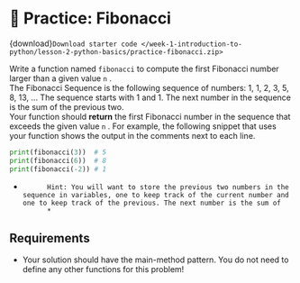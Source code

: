 # 🚧 Practice: Fibonacci

{download}`Download starter code </week-1-introduction-to-python/lesson-2-python-basics/practice-fibonacci.zip>`

Write a function named `fibonacci` to compute the first Fibonacci number larger than a given value `n` .  
The Fibonacci Sequence is the following sequence of numbers: 1, 1, 2, 3, 5, 8, 13, ... The sequence starts with 1 and 1. The next number in the sequence is the sum of the previous two.  
Your function should **return** the first Fibonacci number in the sequence that exceeds the given value `n` . For example, the following snippet that uses your function shows the output in the comments next to each line.  
```python
print(fibonacci(3))  # 5
print(fibonacci(6))  # 8
print(fibonacci(-2)) # 1
```

*
			Hint: You will want to store the previous two numbers in the sequence in variables, one to keep track of the current number and one to keep track of the previous. The next number is the sum of 
			*   
##  Requirements  

-  Your solution should have the main-method pattern. You do not need to define any other functions for this problem!  

